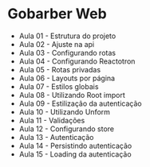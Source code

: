 # Gobarber Web

- Aula 01 - Estrutura do projeto
- Aula 02 - Ajuste na api
- Aula 03 - Configurando rotas
- Aula 04 - Configurando Reactotron
- Aula 05 - Rotas privadas
- Aula 06 - Layouts por página
- Aula 07 - Estilos globais
- Aula 08 - Utilizando Root import
- Aula 09 - Estilização da autenticação
- Aula 10 - Utilizando Unform
- Aula 11 - Validações
- Aula 12 - Configurando store
- Aula 13 - Autenticação
- Aula 14 - Persistindo autenticação
- Aula 15 - Loading da autenticação
